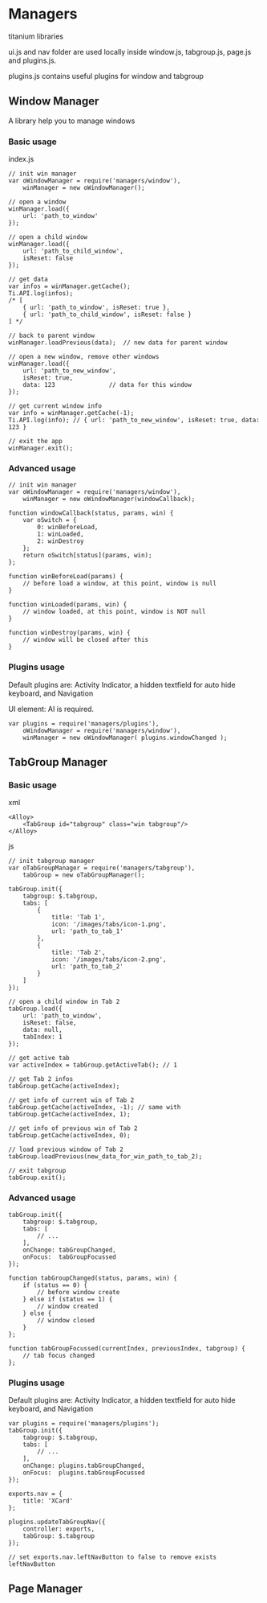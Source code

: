 Managers
====

titanium libraries

ui.js and nav folder are used locally inside window.js, tabgroup.js, page.js and plugins.js. 

plugins.js contains useful plugins for window and tabgroup


## Window Manager

A library help you to manage windows

### Basic usage

index.js

	// init win manager
	var oWindowManager = require('managers/window'),
		winManager = new oWindowManager();

	// open a window
	winManager.load({
		url: 'path_to_window'
	});	

	// open a child window
	winManager.load({
		url: 'path_to_child_window',
		isReset: false
	});	

	// get data
	var infos = winManager.getCache();
	Ti.API.log(infos);
	/* [
		{ url: 'path_to_window', isReset: true },
		{ url: 'path_to_child_window', isReset: false }
	] */

	// back to parent window
	winManager.loadPrevious(data);	// new data for parent window

	// open a new window, remove other windows
	winManager.load({
		url: 'path_to_new_window',
		isReset: true,
		data: 123 				// data for this window
	});	

	// get current window info
	var info = winManager.getCache(-1);
	Ti.API.log(info); // { url: 'path_to_new_window', isReset: true, data: 123 }

	// exit the app
	winManager.exit();


### Advanced usage

	// init win manager
	var oWindowManager = require('managers/window'),
		winManager = new oWindowManager(windowCallback);	

	function windowCallback(status, params, win) {
		var oSwitch = {
			0: winBeforeLoad,
			1: winLoaded,
			2: winDestroy
		};
		return oSwitch[status](params, win);
	};

	function winBeforeLoad(params) {
		// before load a window, at this point, window is null
	}

	function winLoaded(params, win) {
		// window loaded, at this point, window is NOT null
	}

	function winDestroy(params, win) {
		// window will be closed after this 
	}	

### Plugins usage

Default plugins are: Activity Indicator, a hidden textfield for auto hide keyboard, and Navigation

UI element: AI is required.

	var plugins = require('managers/plugins'),
		oWindowManager = require('managers/window'),
		winManager = new oWindowManager( plugins.windowChanged );

## TabGroup Manager

### Basic usage

xml

	<Alloy>
		<TabGroup id="tabgroup" class="win tabgroup"/>
	</Alloy>

js 

	// init tabgroup manager
	var oTabGroupManager = require('managers/tabgroup'),
		tabGroup = new oTabGroupManager();
	
	tabGroup.init({
		tabgroup: $.tabgroup,
		tabs: [
			{
				title: 'Tab 1',
				icon: '/images/tabs/icon-1.png',
				url: 'path_to_tab_1'
			},
			{
				title: 'Tab 2',
				icon: '/images/tabs/icon-2.png',
				url: 'path_to_tab_2'
			}
		]
	});

	// open a child window in Tab 2
	tabGroup.load({
		url: 'path_to_window',
		isReset: false,
		data: null,
		tabIndex: 1
	});

	// get active tab
	var activeIndex = tabGroup.getActiveTab(); // 1

	// get Tab 2 infos
	tabGroup.getCache(activeIndex); 

	// get info of current win of Tab 2 
	tabGroup.getCache(activeIndex, -1); // same with tabGroup.getCache(activeIndex, 1);

	// get info of previous win of Tab 2 
	tabGroup.getCache(activeIndex, 0); 

	// load previous window of Tab 2
	tabGroup.loadPrevious(new_data_for_win_path_to_tab_2);

	// exit tabgroup
	tabGroup.exit();

### Advanced usage

	tabGroup.init({
		tabgroup: $.tabgroup,
		tabs: [
			// ...
		],
		onChange: tabGroupChanged,
		onFocus:  tabGroupFocussed
	});

	function tabGroupChanged(status, params, win) {
		if (status == 0) {
			// before window create
		} else if (status == 1) {
			// window created
		} else {
			// window closed
		}
	};

	function tabGroupFocussed(currentIndex, previousIndex, tabgroup) {
		// tab focus changed
	};

### Plugins usage

Default plugins are: Activity Indicator, a hidden textfield for auto hide keyboard, and Navigation

	var plugins = require('managers/plugins');
	tabGroup.init({
		tabgroup: $.tabgroup,
		tabs: [
			// ...
		],
		onChange: plugins.tabGroupChanged,
		onFocus:  plugins.tabGroupFocussed
	});

	exports.nav = {
		title: 'XCard'
	};
	
	plugins.updateTabGroupNav({
		controller: exports, 
		tabGroup: $.tabgroup
	});

	// set exports.nav.leftNavButton to false to remove exists leftNavButton

## Page Manager